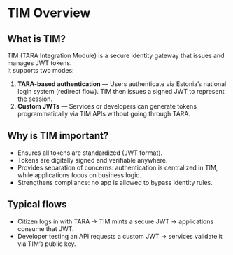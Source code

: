 # TIM Overview

## What is TIM?

TIM (TARA Integration Module) is a secure identity gateway that issues and manages JWT tokens.  
It supports two modes:

1. **TARA-based authentication** — Users authenticate via Estonia’s national login system (redirect flow). TIM then issues a signed JWT to represent the session.  
2. **Custom JWTs** — Services or developers can generate tokens programmatically via TIM APIs without going through TARA.

## Why is TIM important?

- Ensures all tokens are standardized (JWT format).
- Tokens are digitally signed and verifiable anywhere.
- Provides separation of concerns: authentication is centralized in TIM, while applications focus on business logic.
- Strengthens compliance: no app is allowed to bypass identity rules.

## Typical flows

- Citizen logs in with TARA → TIM mints a secure JWT → applications consume that JWT.  
- Developer testing an API requests a custom JWT → services validate it via TIM’s public key.  
